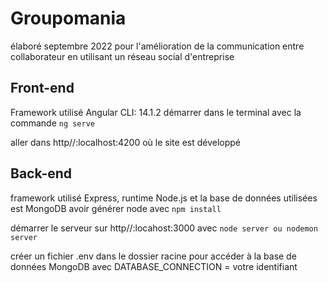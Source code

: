 # Groupomania
élaboré septembre 2022 pour l'amélioration de la communication entre collaborateur en utilisant un réseau social d'entreprise
## Front-end
Framework utilisé Angular CLI: 14.1.2 
démarrer dans le terminal avec la commande `ng serve` 

  aller dans http//:localhost:4200 où le site est développé
  
  ## Back-end
  framework utilisé Express, runtime Node.js et la base de données utilisées est MongoDB
  avoir générer node avec `npm install`
  
  démarrer le serveur sur http//:locahost:3000 avec `node server ou nodemon server`
  
  créer un fichier .env dans le dossier racine pour accéder à la base de données MongoDB avec DATABASE_CONNECTION = votre identifiant
